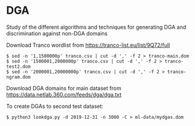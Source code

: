 # DGA
Study of the different algorithms and techniques for generating DGA and discrimination against non-DGA domains

Download Tranco wordlist from https://tranco-list.eu/list/9Q72/full
```
$ sed -n '1,1500000p' tranco.csv | cut -d ',' -f 2 > tranco-main.dom
$ sed -n '1500001,2000000p' tranco.csv | cut -d ',' -f 2 > tranco-test2.dom
$ sed -n '2000001,20000000p' tranco.csv | cut -d ',' -f 2 > tranco-ngram.dom
```
Download DGA domains for main dataset from https://data.netlab.360.com/feeds/dga/dga.txt

To create DGAs to second test dataset:
```
$ python3 lookdga.py -d 2019-12-31 -n 3000 -C > ml-data/mydgas.dom
```

